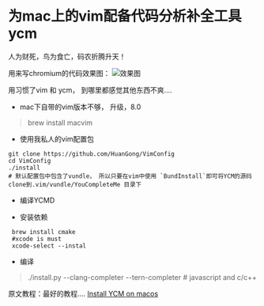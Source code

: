 # 为mac上的vim配备代码分析补全工具ycm

人为财死，鸟为食亡，码农折腾升天！

用来写chromium的代码效果图：
![效果图](/IT_Man_Skills/img/YCMPowerVIM.gif)

用习惯了vim 和 ycm， 到哪里都感觉其他东西不爽....

- mac下自带的vim版本不够， 升级，8.0
> brew install macvim

- 使用我私人的vim配置包
```shell
git clone https://github.com/HuanGong/VimConfig
cd VimConfig
./install
# 默认配置包中包含了vundle， 所以只要在vim中使用 `BundInstall`即可将YCM的源码clone到.vim/vundle/YouCompleteMe 目录下
```

- 编译YCMD

 - 安装依赖
 ```shell
  brew install cmake
  #xcode is must
  xcode-select --instal
 ```
 
  - 编译
  > ./install.py --clang-completer --tern-completer # javascript and c/c++
  
  原文教程：最好的教程....
  [Install YCM on macos](https://github.com/Valloric/YouCompleteMe)
  
